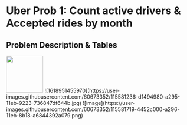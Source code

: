 # Uber Prob 1: Count active drivers & Accepted rides by month

## Problem Description & Tables
<img src="https://user-images.githubusercontent.com/60673352/115581236-d1494980-a295-11eb-9223-736847df644b.jpg" width="100" height="100">
![1618951455970](https://user-images.githubusercontent.com/60673352/115581236-d1494980-a295-11eb-9223-736847df644b.jpg)
![image](https://user-images.githubusercontent.com/60673352/115581719-4452c000-a296-11eb-8b18-a6844392a079.png)
